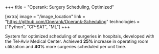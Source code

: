 +++
title = "Operank: Surgery Scheduling, Optimized"

[extra]
image = "/image_location"
link = "https://github.com/Operank/Operank-Scheduling"
technologies = ["Python", "CP-SAT", "ML"]
+++

System for optimized scheduling of surgeries in hospitals, developed with the Tel-Aviv Medical Center.
Achieved **25%** increase in operating room utilization and **40%** more surgeries scheduled per unit time.